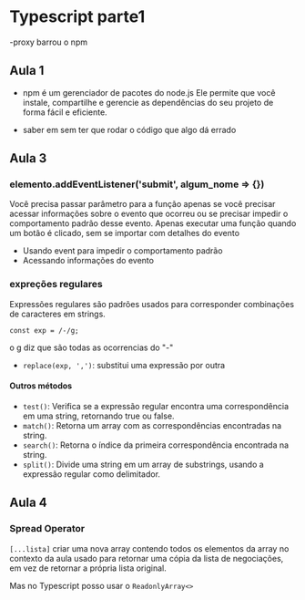# Typescript parte1

-proxy barrou o npm

## Aula 1

- npm é um gerenciador de pacotes do node.js
Ele permite que você instale, compartilhe e gerencie as dependências do seu projeto de forma fácil e eficiente.

- saber em sem ter que rodar o código que algo dá errado

## Aula 3

### elemento.addEventListener('submit', algum_nome => {})

Você precisa passar parâmetro para a função apenas se você precisar acessar informações sobre o evento que ocorreu ou se precisar impedir o comportamento padrão desse evento. Apenas executar uma função quando um botão é clicado, sem se importar com detalhes do evento

- Usando event para impedir o comportamento padrão
- Acessando informações do evento

### expreções regulares

Expressões regulares são padrões usados para corresponder combinações de caracteres em strings.

`const exp = /-/g;`  

o g diz que são todas as ocorrencias do "-"

- `replace(exp, ',')`: substitui uma expressão por outra

#### Outros métodos

- `test()`: Verifica se a expressão regular encontra uma correspondência em uma string, retornando true ou false.
- `match()`: Retorna um array com as correspondências encontradas na string.
- `search()`: Retorna o índice da primeira correspondência encontrada na string.
- `split()`: Divide uma string em um array de substrings, usando a expressão regular como delimitador.

## Aula 4

### Spread Operator

`[...lista]`
criar uma nova array contendo todos os elementos da array
no contexto da aula usado para retornar uma cópia da lista de negociações, em vez de retornar a própria lista original.

Mas no Typescript posso usar o `ReadonlyArray<>`